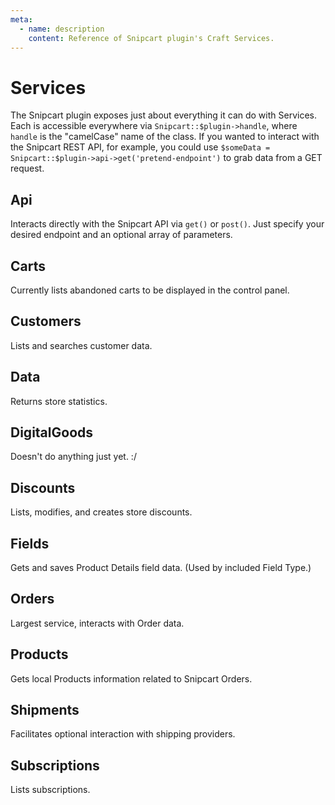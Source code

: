 ```yaml
---
meta:
  - name: description
    content: Reference of Snipcart plugin's Craft Services.
---
```


# Services

The Snipcart plugin exposes just about everything it can do with Services. Each is accessible everywhere via `Snipcart::$plugin->handle`, where `handle` is the "camelCase" name of the class. If you wanted to interact with the Snipcart REST API, for example, you could use `$someData = Snipcart::$plugin->api->get('pretend-endpoint')` to grab data from a GET request.

## Api

Interacts directly with the Snipcart API via `get()` or `post()`. Just specify your desired endpoint and an optional array of parameters.

## Carts

Currently lists abandoned carts to be displayed in the control panel.

## Customers

Lists and searches customer data.

## Data

Returns store statistics.

## DigitalGoods

Doesn't do anything just yet. :/

## Discounts

Lists, modifies, and creates store discounts.

## Fields

Gets and saves Product Details field data. (Used by included Field Type.)

## Orders

Largest service, interacts with Order data.

## Products

Gets local Products information related to Snipcart Orders.

## Shipments

Facilitates optional interaction with shipping providers.

## Subscriptions

Lists subscriptions.

